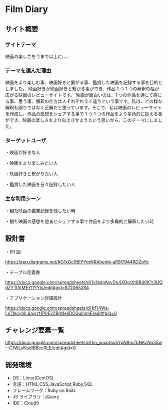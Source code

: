 # Film Diary

## サイト概要

### サイトテーマ

映画の楽しさを今まで以上に、、、

### テーマを選んだ理由

映画をより楽しむ事、映画好きと繋がる事、鑑賞した映画を記録する事を目的としました。
映画好きが映画好きと繋がる事ができ、作品 1 つ 1 つの解釈の幅が広がる映画のレビューサイトです。
映画が面白いのは、1 つの作品を通して感じる事、思う事、解釈の仕方は人それぞれ全く違うという事です。私は、どの様な解釈も誤りではなく正解だと思っています。そこで、私は映画のレビューサイトを作成し、作品の感想をシェアする事で 1 つ 1 つの作品をより多角的に捉える事ができ、映画の楽しさをより向上させようという思いから、このテーマにしました。

### ターゲットユーザ

・映画が好きな人

・映画をより楽しみたい人

・映画好きと繋がりたい人

・鑑賞した映画を日々記録したい人

### 主な利用シーン

・観た映画の鑑賞記録を残したい時

・観た映画の感想を他者とシェアする事で作品をより多角的に解釈したい時

## 設計書

・ER 図

https://app.diagrams.net/#G1xGc0BlYYgrNRAhemk-aR9I79446DZpYe

・テーブル定義書

https://docs.google.com/spreadsheets/d/1yNslpAsvDo4XBgrXt9B46K1r3UQdZYTt5tMEYflYYts/edit#gid=872065284

・アプリケーション詳細設計

https://docs.google.com/spreadsheets/d/1tFi4Ws-LsTfecyhIL8ayrrf1P0E22BrMeIlDCGuImmE/edit#gid=0

## チャレンジ要素一覧

https://docs.google.com/spreadsheets/d/1m_wixuGxdiYpNBmZbNKcNn35w--GfWLxNsdIBBecRLE/edit#gid=0

## 開発環境

- OS：Linux(CentOS)
- 言語：HTML,CSS,JavaScript,Ruby,SQL
- フレームワーク：Ruby on Rails
- JS ライブラリ：jQuery
- IDE：Cloud9

